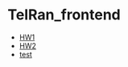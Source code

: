 # TelRan_frontend
- [HW1](https://viktarprof.github.io/TelRan_frontend/Frontend/HomeWork/HW1)
- [HW2](https://viktarprof.github.io/TelRan_frontend/Frontend/HomeWork/HW2)
- [test](https://viktarprof.github.io/TelRan_frontend/Frontend/HomeWork/test)